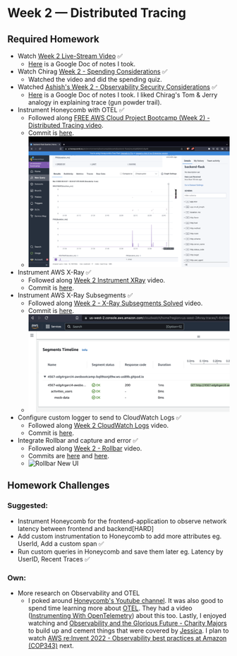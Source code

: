# Week 2 — Distributed Tracing
## Required Homework
- Watch [Week 2 Live-Stream Video](https://www.youtube.com/watch?v=2GD9xCzRId4&list=PLBfufR7vyJJ7k25byhRXJldB5AiwgNnWv&index=30) ✅
  - [Here](https://docs.google.com/document/d/1iUknCXVg_2Jfs7ARjydHcKprAFu6kp4gx9v519Hgjos/edit?usp=sharing) is a Google Doc of notes I took. 
- Watch Chirag [Week 2 - Spending Considerations](https://www.youtube.com/watch?v=2W3KeqCjtDY) ✅
  - Watched the video and did the spending quiz.
- Watched [Ashish's Week 2 - Observability Security Considerations](https://www.youtube.com/watch?v=bOf4ITxAcXc&list=PLBfufR7vyJJ7k25byhRXJldB5AiwgNnWv&index=31) ✅
  - [Here](https://docs.google.com/document/d/18PxGWexuZJaP_TOx0RF2gDqndTdflvo-NVQpkIkPQ4s/edit?usp=sharing) is a Google Doc of notes I took. I liked Chirag's Tom & Jerry analogy in explaining trace (gun powder trail).
- Instrument Honeycomb with OTEL ✅
  - Followed along [FREE AWS Cloud Project Bootcamp (Week 2) - Distributed Tracing video](https://www.youtube.com/watch?v=2GD9xCzRId4&list=PLBfufR7vyJJ7k25byhRXJldB5AiwgNnWv&index=30).
  - Commit is [here](https://github.com/edg4rgarci4/aws-bootcamp-cruddur-2023/commit/643e0a018e1a9bd0dbc34da973809c377df4724c).
  - ![Honeycomb](https://github.com/edg4rgarci4/aws-bootcamp-cruddur-2023/blob/67d395ab1cae0e443de82f825322b7ef85e18e23/journal/assets/Week%202%20Honeycomb.png?raw=true)  
- Instrument AWS X-Ray ✅
  - Followed along [Week 2 Instrument XRay](https://www.youtube.com/watch?v=n2DTsuBrD_A&list=PLBfufR7vyJJ7k25byhRXJldB5AiwgNnWv&index=32) video.
  - Commit is [here](https://github.com/edg4rgarci4/aws-bootcamp-cruddur-2023/commit/8ddfbe0e0c8c98962afd7ef6b57133f3c0d33d05).
- Instrument AWS X-Ray Subsegments ✅
  - Followed along [Week 2 - X-Ray Subsegments Solved](https://www.youtube.com/watch?v=4SGTW0Db5y0&list=PLBfufR7vyJJ7k25byhRXJldB5AiwgNnWv) video.
  - Commit is [here](https://github.com/edg4rgarci4/aws-bootcamp-cruddur-2023/commit/b486ebe2047801e2b3c06c102cefcb1dde48675b).
  - ![X-Ray Subsegments](https://github.com/edg4rgarci4/aws-bootcamp-cruddur-2023/blob/67d395ab1cae0e443de82f825322b7ef85e18e23/journal/assets/Week%202%20AWS%20X-Ray%20Subsegments.png?raw=true)
- Configure custom logger to send to CloudWatch Logs ✅
  - Followed along [Week 2 CloudWatch Logs](https://www.youtube.com/watch?v=ipdFizZjOF4&list=PLBfufR7vyJJ7k25byhRXJldB5AiwgNnWv&index=33) video.
  - Commit is [here](https://github.com/edg4rgarci4/aws-bootcamp-cruddur-2023/commit/86106dea3d24af963ac5a7d24d9c35fa04e456fe).
- Integrate Rollbar and capture and error ✅	
  - Followed along [Week 2 - Rollbar](https://www.youtube.com/watch?v=xMBDAb5SEU4&list=PLBfufR7vyJJ7k25byhRXJldB5AiwgNnWv&index=35) video.
  - Commits are [here](https://github.com/edg4rgarci4/aws-bootcamp-cruddur-2023/commit/04d8c233c937d150a6b3a38ba3d8d1e35c061bd8) and [here](https://github.com/edg4rgarci4/aws-bootcamp-cruddur-2023/commit/2d08f15a088ef00566f6ec4d4cc167f4da74ee72).
  - ![Rollbar New UI](https://user-images.githubusercontent.com/47645008/224196902-34166508-9536-426f-9ee0-e08aa769a4fd.png)
	
## Homework Challenges

### Suggested:
- Instrument Honeycomb for the frontend-application to observe network latency between frontend and backend[HARD]
- Add custom instrumentation to Honeycomb to add more attributes eg. UserId, Add a custom span ✅
- Run custom queries in Honeycomb and save them later eg. Latency by UserID, Recent Traces ✅
### Own:
- More research on Observability and OTEL
  - I poked around [Honeycomb's Youtube channel](https://www.youtube.com/@honeycombio). It was also good to spend time learning more about [OTEL](https://opentelemetry.io/). They had a video ([Instrumenting With OpenTelemetry](https://www.youtube.com/watch?v=Fb29Pw07gcY)) about this too. Lastly, I enjoyed watching and [Observability and the Glorious Future - Charity Majors](https://www.youtube.com/watch?v=babigcvGAXo) to build up and cement things that were covered by [Jessica](https://twitter.com/jessitron). I plan to watch [AWS re:Invent 2022 - Observability best practices at Amazon (COP343)](https://www.youtube.com/watch?v=zZPzXEBW4P8) next. 
